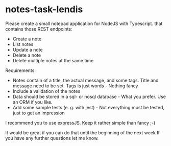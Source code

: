 # notes-task-lendis


Please create a small notepad application for NodeJS with Typescript. that contains those REST endpoints:

 * Create a note
 * List notes
 * Update a note
 * Delete a note
 * Delete multiple notes at the same time

 Requirements:
 * Notes contain of a title, the actual message, and some tags. Title and message need to be set. Tags is just words - Nothing fancy
 * Include a validation of the notes
 * Data should be stored in a sql- or nosql database - What you prefer. Use an ORM if you like.
 * Add some sample tests (e. g. with jest) - Not everything must be tested, just to get an impression

I recommend you to use expressJS. Keep it rather simple than fancy ;-)

It would be great if you can do that until the beginning of the next week If you have any further questions let me know.